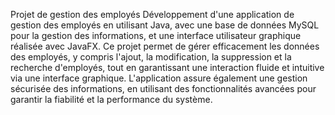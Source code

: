 Projet de gestion des employés
Développement d'une application de gestion des employés en utilisant Java, avec une base de données MySQL pour la gestion des informations, et une interface utilisateur graphique réalisée avec JavaFX. Ce projet permet de gérer efficacement les données des employés,
y compris l'ajout, la modification, la suppression et la recherche d'employés, tout en garantissant une interaction fluide et intuitive via une interface graphique.
L'application assure également une gestion sécurisée des informations, en utilisant des fonctionnalités avancées pour garantir la fiabilité et la performance du système.
